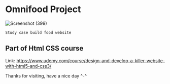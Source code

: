 # Omnifood Project

![Screenshot (399)](https://github.com/nuhptr/html-css-omnifood/assets/50306963/3fb25d95-4362-4ff5-96e9-89fbc9ec16cc)

```sh
Study case build food website
```

## Part of Html CSS course
Link: https://www.udemy.com/course/design-and-develop-a-killer-website-with-html5-and-css3/

Thanks for visiting, have a nice day ^-^
